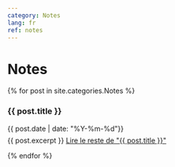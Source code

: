 ```yaml
---
category: Notes
lang: fr
ref: notes
---
```



<h1>Notes</h1>
<div class="posts">
  {% for post in site.categories.Notes %}
   <article class="post">

   <h3 style="margin-bottom:0">
   
   {{ post.title }}
      </h3>
      <div class="date">
        {{ post.date | date: "%Y-%m-%d"}}
      </div>
           <p style="margin-top: .5em;">
        {{ post.excerpt }} <a href="{{ site.baseurl }}{{ post.url }}" class="read-more"><span class="fa fa-arrow-right"></span> Lire le reste de "{{ post.title }}"</a>
      </p>


   </article>
    
  {% endfor %}
</div>
